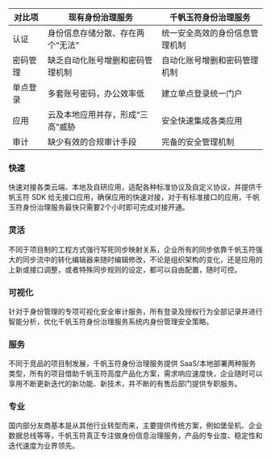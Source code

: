 

|对比项|现有身份治理服务 |千帆玉符身份治理服务 |
|---------|---------|---------|
|认证|身份信息存储分散、存在两个“无法” | 统一安全高效的身份信息管理机制 | 
|密码管理|缺乏自动化账号增删和密码管理机制| 自动化账号增删和密码管理机制 | 
|单点登录|多套账号密码，办公效率低 | 建立单点登录统一门户 | 
|应用|云及本地应用并存，形成“三高”威胁| 安全快速集成各类应用 | 
|审计|缺少有效的合规审计手段 | 完备的安全管理机制 | 







### 快速

快速对接各类云端、本地及自研应用，适配各种标准协议及自定义协议，并提供千帆玉符 SDK 给无接口应用，确保应用的快速对接，对于有标准接口的应用，千帆玉符身份治理服务最快只需要2个小时即可完成对接开通。

### 灵活

不同于项目制的工程方式强行写死同步映射关系，企业所有的同步依靠千帆玉符强大的同步流中的转化编辑器来随时编辑修改，不论是组织架构的变化，还是应用的上新或接口调整，或者特殊同步规则的设定，都可以自由配置，随时可控。

### 可视化

针对于身份管理的专项可视化安全审计服务，所有登录及授权行为全部记录并进行智能分析，优化千帆玉符身份治理服务系统内身份管理安全策略。


### 服务

不同于竞品的项目制发展，千帆玉符身份治理服务提供 SaaS/本地部署两种服务类型，所有的项目借助千帆玉符高度产品化方案，需求响应速度快，企业随时可以享用不断更新迭代的新功能、新技术，并不断的有售后部门提供专职服务。

### 专业

国内部分友商基本是从其他行业转型而来，主要提供传统方案，例如堡垒机、企业数据总线等等，千帆玉符真正专注做身份信息治理服务，产品的专业度、稳定性和迭代速度为业界领先。

